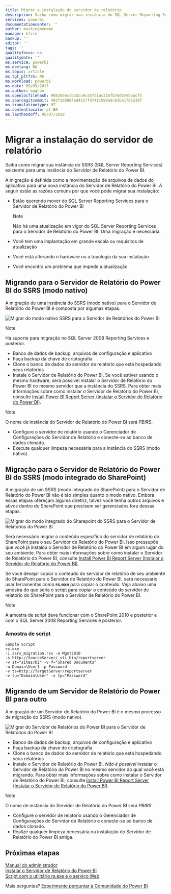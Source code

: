 ```yaml
---
title: Migrar a instalação do servidor de relatório
description: Saiba como migrar sua instância do SQL Server Reporting Services existente para uma instância do Servidor de Relatório do Power BI.
services: powerbi
documentationcenter: ''
author: markingmyname
manager: kfile
backup: ''
editor: ''
tags: ''
qualityfocus: no
qualitydate: ''
ms.service: powerbi
ms.devlang: NA
ms.topic: article
ms.tgt_pltfrm: NA
ms.workload: powerbi
ms.date: 09/05/2017
ms.author: maghan
ms.openlocfilehash: 9983956ccb33cc9c45fd1ac316fb74d07eb3acf5
ms.sourcegitcommit: 493f160d04ed411ff4741c599adc63ba1f65230f
ms.translationtype: HT
ms.contentlocale: pt-BR
ms.lasthandoff: 05/07/2018
---
```

# <a name="migrate-a-report-server-installation"></a>Migrar a instalação do servidor de relatório
Saiba como migrar sua instância do SSRS (SQL Server Reporting Services) existente para uma instância do Servidor de Relatório do Power BI.

A migração é definida como a movimentação de arquivos de dados do aplicativo para uma nova instância do Servidor de Relatório do Power BI. A seguir estão as razões comuns por que você pode migrar sua instalação:

* Estão querendo mover do SQL Server Reporting Services para o Servidor de Relatório do Power BI
  
  > [!NOTE]
  > Não há uma atualização em vigor do SQL Server Reporting Services para o Servidor de Relatório do Power BI. Uma migração é necessária.
  > 
  > 
* Você tem uma implantação em grande escala ou requisitos de atualização
* Você está alterando o hardware ou a topologia da sua instalação
* Você encontra um problema que impede a atualização

## <a name="migrating-to-power-bi-report-server-from-ssrs-native-mode"></a>Migrando para o Servidor de Relatório do Power BI do SSRS (modo nativo)
A migração de uma instância do SSRS (modo nativo) para o Servidor de Relatório do Power BI é composta por algumas etapas.

![](media/migrate-report-server/migrate-from-ssrs-native.png "Migrar do modo nativo SSRS para o Servidor de Relatórios do Power BI")

> [!NOTE]
> Há suporte para migração no SQL Server 2008 Reporting Services e posterior.
> 
> 

* Banco de dados de backup, arquivos de configuração e aplicativo
* Faça backup da chave de criptografia
* Clone o banco de dados do servidor de relatório que está hospedando seus relatórios
* Instale o Servidor de Relatório do Power BI. Se você estiver usando o mesmo hardware, será possível instalar o Servidor de Relatório do Power BI no mesmo servidor que a instância do SSRS. Para obter mais informações sobre como instalar o Servidor de Relatório do Power BI, consulte [Install Power BI Report Server (Instalar o Servidor de Relatório do Power BI)](install-report-server.md).

> [!NOTE]
> O nome de instância do Servidor de Relatório do Power BI será *PBIRS*.
> 
> 

* Configure o servidor de relatório usando o Gerenciador de Configurações do Servidor de Relatório e conecte-se ao banco de dados clonado.
* Execute qualquer limpeza necessária para a instância do SSRS (modo nativo)

## <a name="migration-to-power-bi-report-server-from-ssrs-sharepoint-integrated-mode"></a>Migração para o Servidor de Relatório do Power BI do SSRS (modo integrado do SharePoint)
A migração de um SSRS (modo integrado do SharePoint) para o Servidor de Relatório do Power BI não é tão simples quanto o modo nativo. Embora essas etapas ofereçam alguma diretriz, talvez você tenha outros arquivos e ativos dentro do SharePoint que precisem ser gerenciados fora dessas etapas.

![](media/migrate-report-server/migrate-from-ssrs-sharepoint.png "Migrar do modo integrado do Sharepoint do SSRS para o Servidor de Relatórios do Power BI")

Será necessário migrar o conteúdo específico do servidor de relatório do SharePoint para o seu Servidor de Relatório do Power BI. Isso pressupõe que você já instalou o Servidor de Relatório do Power BI em algum lugar do seu ambiente. Para obter mais informações sobre como instalar o Servidor de Relatório do Power BI, consulte [Install Power BI Report Server (Instalar o Servidor de Relatório do Power BI)](install-report-server.md).

Se você desejar copiar o conteúdo do servidor de relatório de seu ambiente do SharePoint para o Servidor de Relatório do Power BI, será necessário usar ferramentas como **rs.exe** para copiar o conteúdo. Veja abaixo uma amostra do que seria o script para copiar o conteúdo do servidor de relatório do SharePoint para o Servidor de Relatório do Power BI.

> [!NOTE]
> A amostra de script deve funcionar com o SharePoint 2010 e posterior e com o SQL Server 2008 Reporting Services e posterior.
> 
> 

### <a name="sample-script"></a>Amostra de script
```
Sample Script
rs.exe
-i ssrs_migration.rss -e Mgmt2010
-s http://SourceServer/_vti_bin/reportserver
-v st="sites/bi" -v f="Shared Documents“
-u Domain\User1 -p Password
-v ts=http://TargetServer/reportserver
-v tu="Domain\User" -v tp="Password"
```

## <a name="migrateing-from-one-power-bi-report-server-to-another"></a>Migrando de um Servidor de Relatório do Power BI para outro
A migração de um Servidor de Relatório do Power BI é o mesmo processo de migração do SSRS (modo nativo).

![](media/migrate-report-server/migrate-from-pbirs.png "Migrar do Servidor de Relatórios do Power BI para o Servidor de Relatórios do Power BI")

* Banco de dados de backup, arquivos de configuração e aplicativo
* Faça backup da chave de criptografia
* Clone o banco de dados do servidor de relatório que está hospedando seus relatórios
* Instale o Servidor de Relatório do Power BI. *Não é possível* instalar o Servidor de Relatório do Power BI no mesmo servidor do qual você está migrando. Para obter mais informações sobre como instalar o Servidor de Relatório do Power BI, consulte [Install Power BI Report Server (Instalar o Servidor de Relatório do Power BI)](install-report-server.md).

> [!NOTE]
> O nome de instância do Servidor de Relatório do Power BI será *PBIRS*.
> 
> 

* Configure o servidor de relatório usando o Gerenciador de Configurações do Servidor de Relatório e conecte-se ao banco de dados clonado.
* Realize qualquer limpeza necessária na instalação do Servidor de Relatório do Power BI antiga.

## <a name="next-steps"></a>Próximas etapas
[Manual do administrador](admin-handbook-overview.md)  
[Instalar o Servidor de Relatório do Power BI](install-report-server.md)  
[Script com o utilitário rs.exe e o serviço Web](https://docs.microsoft.com/sql/reporting-services/tools/script-with-the-rs-exe-utility-and-the-web-service)

Mais perguntas? [Experimente perguntar à Comunidade do Power BI](https://community.powerbi.com/)

